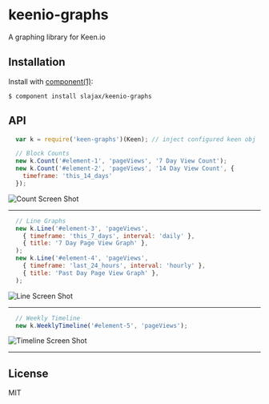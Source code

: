 
# keenio-graphs

  A graphing library for Keen.io

## Installation

  Install with [component(1)](http://component.io):

    $ component install slajax/keenio-graphs

## API

```javascript
  var k = require('keen-graphs')(Keen); // inject configured keen obj
```

```javascript
  // Block Counts
  new k.Count('#element-1', 'pageViews', '7 Day View Count');
  new k.Count('#element-2', 'pageViews', '14 Day View Count', {
    timeframe: 'this_14_days'
  });
```
![Count Screen Shot](https://raw.github.com/slajax/keen-graphs/master/examples/imgs/count.png)

---

```javascript
  // Line Graphs
  new k.Line('#element-3', 'pageViews',
    { timeframe: 'this_7_days', interval: 'daily' },
    { title: '7 Day Page View Graph' },
  );
  new k.Line('#element-4', 'pageViews',
    { timeframe: 'last_24_hours', interval: 'hourly' },
    { title: 'Past Day Page View Graph' },
  );
```
![Line Screen Shot](https://raw.github.com/slajax/keen-graphs/master/examples/imgs/line.png)

---

```javascript
  // Weekly Timeline
  new k.WeeklyTimeline('#element-5', 'pageViews');

```
![Timeline Screen Shot](https://raw.github.com/slajax/keen-graphs/master/examples/imgs/timeline.png)

---

## License

  MIT
